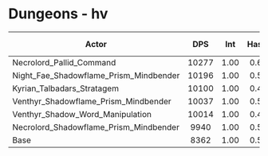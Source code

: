 # Dungeons - hv
| Actor | DPS | Int | Haste | Crit | Mastery | Vers | DPS Weight |
|---|:---:|:---:|:---:|:---:|:---:|:---:|:---:|
|Necrolord_Pallid_Command|10277|1.00|0.61|0.52|0.49|0.49|0.21|
|Night_Fae_Shadowflame_Prism_Mindbender|10196|1.00|0.55|0.53|0.56|0.50|0.21|
|Kyrian_Talbadars_Stratagem|10100|1.00|0.48|0.52|0.53|0.49|0.22|
|Venthyr_Shadowflame_Prism_Mindbender|10037|1.00|0.53|0.54|0.51|0.48|0.21|
|Venthyr_Shadow_Word_Manipulation|10014|1.00|0.47|0.52|0.51|0.48|0.21|
|Necrolord_Shadowflame_Prism_Mindbender|9940|1.00|0.56|0.53|0.54|0.51|0.21|
|Base|8362|1.00|0.58|0.53|0.53|0.49|0.26|
